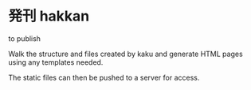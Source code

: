# 発刊 hakkan
to publish

Walk the structure and files created by kaku and generate HTML pages using any templates needed.

The static files can then be pushed to a server for access.
